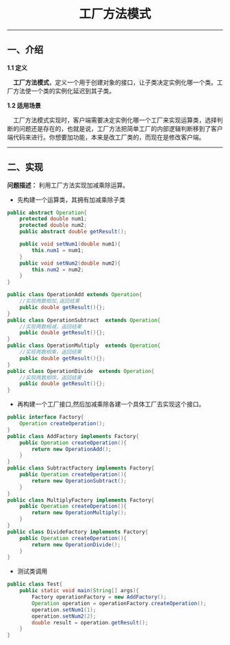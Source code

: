 # <center>工厂方法模式</center>

---
## 一、介绍

**1.1 定义**

&emsp;**工厂方法模式**，定义一个用于创建对象的接口，让子类决定实例化哪一个类。工厂方法使一个类的实例化延迟到其子类。


**1.2 适用场景**

&emsp;工厂方法模式实现时，客户端需要决定实例化哪一个工厂来实现运算类，选择判断的问题还是存在的，也就是说，工厂方法把简单工厂的内部逻辑判断移到了客户端代码来进行。你想要加功能，本来是改工厂类的，而现在是修改客户端。

---
## 二、实现

**问题描述：** 利用工厂方法实现加减乘除运算。

* 先构建一个运算类，其拥有加减乘除子类

```Java
public abstract Operation{
    protected double num1;
    protected double num2;
    public abstract double getResult();

    public void setNum1(double num1){
        this.num1 = num1;
    }
    public void setNum2(double num2){
        this.num2 = num2;
    }
}

public class OperationAdd extends Operation{
    //实现两数相加,返回结果
    public double getResult(){};
}
public class OperationSubtract  extends Operation{
    //实现两数相减，返回结果
    public double getResult(){};
}
public class OperationMultiply  extends Operation{
    //实现两数相乘，返回结果
    public double getResult(){};
}
public class OperationDivide  extends Operation{
    //实现两数相除，返回结果
    public double getResult(){};
}
```

* 再构建一个工厂接口,然后加减乘除各建一个具体工厂去实现这个接口。
```Java
public interface Factory{
    Operation createOperation();
}
public class AddFactory implements Factory{
    public Operation createOperation(){
        return new OperationAdd();
    }
}
public class SubtractFactory implements Factory{
    public Operation createOperation(){
        return new OperationSubtract();
    }
}
public class MultiplyFactory implements Factory{
    public Operation createOperation(){
        return new OperationMultiply();
    }
}
public class DivideFactory implements Factory{
    public Operation createOperation(){
        return new OperationDivide();
    }
}
``` 

* 测试类调用
```Java
public class Test{
    public static void main(String[] args){
        Factory operationFactory = new AddFactory();
        Operation operation = operationFactory.createOperation();
        operation.setNum1(1);
        operation.setNum2(2);
        double result = operation.getResult();
    }
}
```
